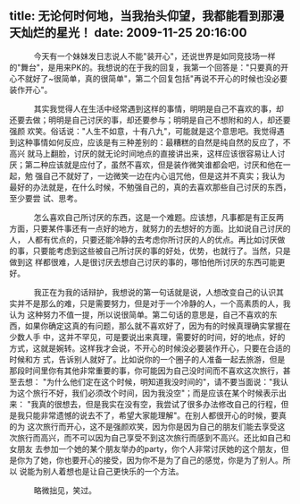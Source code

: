title: 无论何时何地，当我抬头仰望，我都能看到那漫天灿烂的星光！
date: 2009-11-25 20:16:00
---

    　　今天有一个妹妹发日志说人不能"装开心"，还说世界是如同竞技场一样的"舞台"，是用来PK的。我想说的在于我的回复，我第一个回答是："只要真的开心不就好了~很简单，真的很简单"，第二个回复包括"再说不开心的时候也没必要装作开心"。

    　　其实我觉得人在生活中经常遇到这样的事情，明明是自己不喜欢的事，却还要去做；明明是自己讨厌的事，却还要参与；明明是自己不想附和的人，却还要强颜 欢笑。俗话说："人生不如意，十有八九"，可能就是这个意思吧。我觉得遇到这种事情如何反应，应该是有三种差别的：最糟糕的自然是纯自然的反应了，不高兴 就马上翻脸，讨厌的就无论时间地点的直接讲出来，这样应该很容易让人讨厌；第二种应该就是应付了，虽然不喜欢，但是装作微笑谁都会吧，讨厌和他在一起，勉 强自己不就好了，一边微笑一边在内心诅咒他，但是这并不真实；我认为最好的办法就是，在什么时候，不勉强自己的，真的去喜欢那些自己讨厌的东西，至少要尝 试、思考。

    　　怎么喜欢自己所讨厌的东西，这是一个难题。应该想，凡事都是有正反两方面，只要某件事还有一点好的地方，就努力的去想好的方面。比如说自己讨厌的人， 人都有优点的，只要还能冷静的去考虑你所讨厌的人的优点。再比如讨厌做的事，只要能考虑到这些被自己所讨厌的事的好处，优势，也就行了。当然，只是做到这 样都很难，人是很讨厌去想自己讨厌的事的，哪怕他所讨厌的东西可能更好。

    　　我正在为我的话辩护，我想说的第一句话就是说，人想改变自己的认识其实并不是那么的难，只是需要努力，但是对于一个冷静的人，一个高素质的人，我认为 这种努力不值一提，所以说很简单。第二句话的意思是，自己不喜欢的东西，如果你确定这真的有问题，那么就不喜欢好了，因为有的时候真理确实掌握在少数人手 中，这并不罕见，可是要说出来真理，需要好的时间，好的地点，好的方式，这就是婉转。这样我才会说，不开心的时候没必要装作开心，只要在合适的时候和方 式，告诉别人就好了。比如说你的一个圈子的人准备一起去旅游，但是那段时间里你有其他非常重要的事，你可能因为自己没时间而不喜欢这次旅行，甚至去想： "为什么他们定在这个时候，明知道我没时间的"，请不要当面说："我认为这个旅行不好，我们必须改个时间，因为我没空"；而是应该在某个时候表示出来： "我真的很想去，但是我实在没有空，我尝试了很多办法修改自己的行程，但是我只能非常遗憾的说去不了，希望大家能理解"。在别人都很开心的时候，要真的为 这次旅行而开心，这不是强颜欢笑，因为你是因为自己的朋友们能去享受这次旅行而高兴，而不可以因为自己享受不到这次旅行而感到不高兴。还比如自己和女朋友 去参加一个她的某个朋友举办的party，你个人非常讨厌她的这个朋友，但是你为了她，你也要开心的接受，因为你不是为了自己的感觉，你是为了别人。所以 说能为别人着想也是让自己更快乐的一个方法。

    　　略微拙见，笑过。